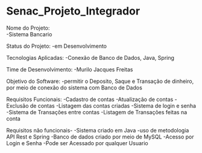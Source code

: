 # Senac_Projeto_Integrador

Nome do Projeto:  
 -Sistema Bancario

Status do Projeto: 
 -em Desenvolvimento

Tecnologias Aplicadas: 
 -Conexão de Banco de Dados, Java, Spring 


Time de Desenvolvimento: 
 -Murilo Jacques Freitas


Objetivo do Software:
 -permitir o Deposito, Saque e Transação de dinheiro, por meio de conexão do sistema com Banco de Dados 


Requisitos Funcionais: 
 -Cadastro de contas
 -Atualização de contas
 -Exclusão de contas
 -Listagem das contas criadas
 -Sistema de login e senha
 -Sistema de Transações entre contas
 -Listagem de Transações feitas na conta 


Requisitos não funcionais-
 -Sistema criado em Java
 -uso de metodologia API Rest e Spring
 -Banco de dados criado por meio de MySQL
 -Acesso por Login e Senha
 -Pode ser Acessado por qualquer Usuario

